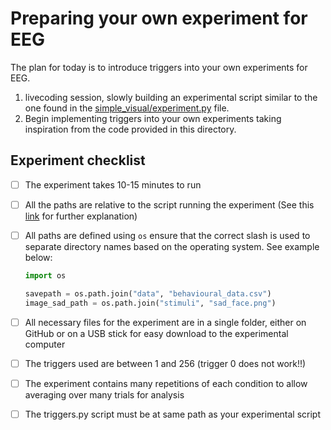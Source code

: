 # Preparing your own experiment for EEG
The plan for today is to introduce triggers into your own experiments for EEG.

1. livecoding session, slowly building an experimental script similar to the one found in the [simple_visual/experiment.py](simple_visual/experiment.py) file. 
2. Begin implementing triggers into your own experiments taking inspiration from the code provided in this directory.


## Experiment checklist
- [ ] The experiment takes 10-15 minutes to run
- [ ] All the paths are relative to the script running the experiment (See this [link](https://desktop.arcgis.com/en/arcmap/10.6/tools/supplement/pathnames-explained-absolute-relative-unc-and-url.htm) for further explanation)
- [ ] All paths are defined using `os` ensure that the correct slash is used to separate directory names based on the operating system. See example below:
    ```python
    import os

    savepath = os.path.join("data", "behavioural_data.csv")
    image_sad_path = os.path.join("stimuli", "sad_face.png")
    ```

- [ ] All necessary files for the experiment are in a single folder, either on GitHub or on a USB stick for easy download to the experimental computer
- [ ] The triggers used are between 1 and 256 (trigger 0 does not work!!)
- [ ] The experiment contains many repetitions of each condition to allow averaging over many trials for analysis
- [ ] The triggers.py script must be at same path as your experimental script 
